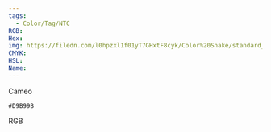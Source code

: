 ```yaml
---
tags:
  - Color/Tag/NTC
RGB:
Hex:
img: https://filedn.com/l0hpzxl1f01yT7GHxtF8cyk/Color%20Snake/standard_csv_to_svg/%23/D9B99B.svg
CMYK:
HSL:
Name:
---
```

Cameo
```palette
#D9B99B
```
RGB
